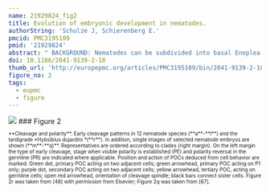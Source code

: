 ```yaml
---
name: 21929824_fig2
title: Evolution of embryonic development in nematodes.
authorString: 'Schulze J, Schierenberg E.'
pmcid: PMC3195109
pmid: '21929824'
abstract: " BACKGROUND: Nematodes can be subdivided into basal Enoplea (clades 1 and 2) and more derived Chromadorea (clades 3 to 12). Embryogenesis of Caenorhabditis elegans (clade 9) has been analyzed in most detail. Their establishment of polarity and asymmetric cleavage requires the differential localization of PAR proteins. Earlier studies on selected other nematodes revealed that embryonic development of nematodes is more diverse than the essentially invariant development of C. elegans and the classic study object Ascaris had suggested. To obtain a more detailed picture of variations and evolutionary trends we compared embryonic cell lineages and pattern formation in embryos of all 12 nematode clades. METHODS: The study was conducted using 4-D microscopy and 3-D modeling of developing embryos. RESULTS: We found dramatic differences compared to C. elegans in Enoplea but also considerable variations among Chromadorea. We discovered 'Polarity Organizing Centers' (POCs) that orient cleavage spindles along the anterior-posterior axis in distinct cells over consecutive cell generations. The resulting lineally arranged blastomeres represent a starting point for the establishment of bilateral symmetry within individual lineages. We can discern six different early cleavage types and suggest that these variations are due to modifications in the activity of the POCs in conjunction with changes in the distribution of PAR proteins. In addition, our studies indicate that lineage complexity advanced considerably during evolution, that is we observe trends towards an increase of somatic founder cells, from monoclonal to polyclonal lineages and from a variable (position-dependent) to an invariable (lineage-dependent) way of cell fate specification. In contrast to the early phase of embryogenesis, the second half ('morphogenesis') appears similar in all studied nematodes. Comparison of early cleavage between the basal nematode Tobrilus stefanskii and the tardigrade Hypsibius dujardini revealed surprising similarities indicating that the presence of POCs is not restricted to nematode embryos. CONCLUSIONS: The pattern of cleavage, spatial arrangement and differentiation of cells diverged dramatically during the history of the phylum Nematoda without corresponding changes in the phenotype. While in all studied representatives the same distinctive developmental steps need to be taken, cell behavior leading to these is not conserved."
doi: 10.1186/2041-9139-2-18
thumb_url: 'http://europepmc.org/articles/PMC3195109/bin/2041-9139-2-18-2.gif'
figure_no: 2
tags:
  - eupmc
  - figure
---
```

<img src='http://europepmc.org/articles/PMC3195109/bin/2041-9139-2-18-2.jpg' style='max-height: 300px'>
### Figure 2
<p style='font-size: 10px;'>**Cleavage and polarity**. Early cleavage patterns in 12 nematode species (**a**-**l**) and the tardigrade *Hybsibius dujardini *(**r**). In addition, single images of selected nematode embryos are shown (**m**-**q)**. Representatives are ordered according to clades (right margin). On the left margin the type of early cleavage, stage when visible polarity is established (PE) and polarity reversal in the germline (PR) are indicated where applicable. Position and action of POCs deduced from cell behavior are marked. Green dot, primary POC acting on two adjacent cells; green arrowhead, primary POC acting on P1 only; purple dot, secondary POC acting on two adjacent cells; yellow arrowhead, tertiary POC, acting on germline cells; open red arrowhead, orientation of cleavage spindle; black bars connect sister cells. Figure 2r was taken from [<xref ref-type="bibr" rid="B48">48</xref>] with permission from Elsevier; Figure 2q was taken from [<xref ref-type="bibr" rid="B67">67</xref>].</p>